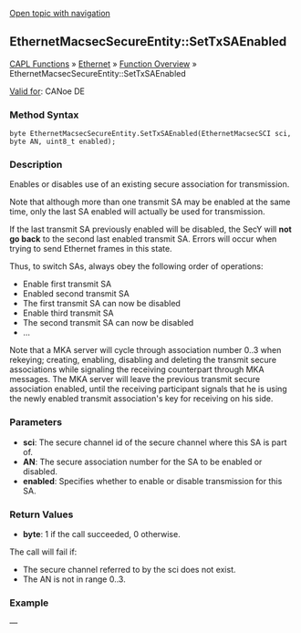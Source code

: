 [Open topic with navigation](../../../../../CANoeDEFamily.htm#Topics/CAPLFunctions/IP/Methods/CAPLfunctionSetTxSAEnabled.md)

## EthernetMacsecSecureEntity::SetTxSAEnabled

[CAPL Functions](../../CAPLfunctions.md) » [Ethernet](../CAPLEthernetStartPage.md) » [Function Overview](../CAPLfunctionsIPOverview.md) » EthernetMacsecSecureEntity::SetTxSAEnabled

[Valid for](../../../Shared/FeatureAvailability.md): CANoe DE

### Method Syntax

```plaintext
byte EthernetMacsecSecureEntity.SetTxSAEnabled(EthernetMacsecSCI sci, byte AN, uint8_t enabled);
```

### Description

Enables or disables use of an existing secure association for transmission.

Note that although more than one transmit SA may be enabled at the same time, only the last SA enabled will actually be used for transmission.

If the last transmit SA previously enabled will be disabled, the SecY will **not go back** to the second last enabled transmit SA. Errors will occur when trying to send Ethernet frames in this state.

Thus, to switch SAs, always obey the following order of operations:

- Enable first transmit SA
- Enabled second transmit SA
- The first transmit SA can now be disabled
- Enable third transmit SA
- The second transmit SA can now be disabled
- …

Note that a MKA server will cycle through association number 0..3 when rekeying; creating, enabling, disabling and deleting the transmit secure associations while signaling the receiving counterpart through MKA messages. The MKA server will leave the previous transmit secure association enabled, until the receiving participant signals that he is using the newly enabled transmit association's key for receiving on his side.

### Parameters

- **sci**: The secure channel id of the secure channel where this SA is part of.
- **AN**: The secure association number for the SA to be enabled or disabled.
- **enabled**: Specifies whether to enable or disable transmission for this SA.

### Return Values

- **byte**: 1 if the call succeeded, 0 otherwise.

The call will fail if:

- The secure channel referred to by the sci does not exist.
- The AN is not in range 0..3.

### Example

—
